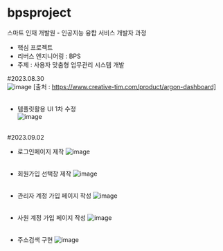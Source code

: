 # bpsproject
스마트 인재 개발원 - 인공지능 융합 서비스 개발자 과정 <br>
- 핵심 프로젝트 <br>
- 리버스 엔지니어링 : BPS <br>
- 주제 : 사용자 맞춤형 업무관리 시스템 개발 <br>

#2023.08.30 <br>
![image](https://github.com/2023-SMHRD-KDT-AI-2/bpsproject/assets/143511660/532996d7-0ab4-45d5-a30b-3ddf36520324)
[출처 : https://www.creative-tim.com/product/argon-dashboard] <br><br>
- 템플릿활용 UI 1차 수정<br>
![image](https://github.com/2023-SMHRD-KDT-AI-2/bpsproject/assets/143511660/0746a6d3-0e46-499f-8d65-98793a176920)<br><br>

#2023.09.02 <br>
- 로그인페이지 제작
![image](https://github.com/2023-SMHRD-KDT-AI-2/bpsproject/assets/143511660/4946bedd-1cd6-4f28-8f21-d00fe7f92823) <br><br>

- 회원가입 선택창 제작
![image](https://github.com/2023-SMHRD-KDT-AI-2/bpsproject/assets/143511660/382a66f2-bfb8-4bcc-9248-fd5e6367bdcb)<br><br>

- 관리자 계정 가입 페이지 작성
![image](https://github.com/2023-SMHRD-KDT-AI-2/bpsproject/assets/143511660/1cb20897-6b68-44fc-95db-674dbe0156bf)<br><br>
- 사원 계정 가입 페이지 작성
  ![image](https://github.com/2023-SMHRD-KDT-AI-2/bpsproject/assets/143511660/846a931b-9146-4d9a-b899-16af007e58b8)<br><br>

- 주소검색 구현
![image](https://github.com/2023-SMHRD-KDT-AI-2/bpsproject/assets/143511660/6fca4e3c-08eb-4e8f-b67a-9f9d5a47ae26)
